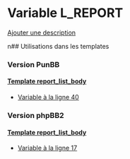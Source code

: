 # Variable L_REPORT
[Ajouter une description](https://fa-tvars.appspot.com/L_REPORT)

n## Utilisations dans les templates

### Version PunBB

#### [Template report_list_body](punbb/report_list_body.md)
* [Variable à la ligne 40](../punbb/report_list_body.tpl#L40)

### Version phpBB2

#### [Template report_list_body](subsilver/report_list_body.md)
* [Variable à la ligne 17](../subsilver/report_list_body.tpl#L17)